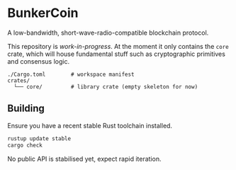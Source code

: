# BunkerCoin

A low-bandwidth, short-wave-radio-compatible blockchain protocol.

This repository is *work-in-progress*.  At the moment it only contains the `core` crate, which will house fundamental stuff such as cryptographic primitives and consensus logic.

```
./Cargo.toml        # workspace manifest
crates/
  └── core/         # library crate (empty skeleton for now)
```

## Building

Ensure you have a recent stable Rust toolchain installed.

```bash
rustup update stable
cargo check
```

No public API is stabilised yet, expect rapid iteration. 